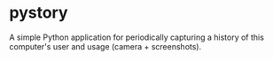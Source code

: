# pystory

A simple Python application for periodically capturing a  history of this computer's user and usage (camera + screenshots).
